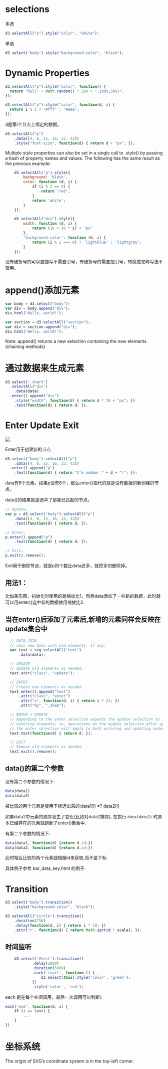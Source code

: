 # selections

多选

```js
d3.selectAll("p").style("color", "white");
```

单选

```js
d3.select("body").style("background-color", "black");
```


# Dynamic Properties

```js
d3.selectAll("p").style("color", function() {
  return "hsl(" + Math.random() * 360 + ",100%,50%)";
});
```

```js
d3.selectAll("p").style("color", function(d, i) {
  return i % 2 ? "#fff" : "#eee";
});
```

d是第i个节点上绑定的数据。

```js
d3.selectAll("p")
    .data([4, 8, 15, 16, 23, 42])
    .style("font-size", function(d) { return d + "px"; });
```


Multiple style properties can also be set in a single call to .style() by passing
a hash of property names and values. The following has the same result as the
previous example:

```js
	d3.selectAll('p').style({
		background: 'black',
		color: function (d, i) {
			if (i % 2 == 0) {
				return 'red';
			}
			return 'white';
		}
	});

	d3.selectAll("div").style({
		width: function (d, i) {
			return (10 + 10 * i) + "px"
		},
		'background-color': function (d, i) {
			return (i % 2 === 0) ? 'lightblue' : 'lightgray';
		}
	});
```

没有破折号的可以直接写不需要引号，有破折号的需要加引号，转换成驼峰写法不管用。

# append()添加元素

```js
var body = d3.select("body");
var div = body.append("div");
div.html("Hello, world!");
```

```js
var section = d3.selectAll("section");
var div = section.append("div");
div.html("Hello, world!");
```

Note: append() returns a new selection containing the new elements.(chaining methods)

# 通过数据来生成元素

```js
d3.select(".chart")
  .selectAll("div")
    .data(data)
  .enter().append("div")
    .style("width", function(d) { return d * 10 + "px"; })
    .text(function(d) { return d; });
```




# Enter Update Exit

![](pic/03.png)

Enter用于创建新的节点

```js
d3.select("body").selectAll("p")
    .data([4, 8, 15, 16, 23, 42])
  .enter().append("p")
    .text(function(d) { return "I’m number " + d + "!"; });
```

data有6个元素，如果p没有6个，那么enter()指代的就是没有数据的新创建的节点。

data()的结果就是选中了那些已匹配的节点。

```js
// Update…
var p = d3.select("body").selectAll("p")
    .data([4, 8, 15, 16, 23, 42])
    .text(function(d) { return d; });

// Enter…
p.enter().append("p")
    .text(function(d) { return d; });

// Exit…
p.exit().remove();
```

Exit用于删除节点，就是p的个数比data还多，就把多的删除掉。

## 用法1：

比如条形图，初始化时使用的是缩放比1，然后data添加了一些新的数据，此时就可以用enter()选中新的数据使用缩放比2.

## 当在enter()后添加了元素后,新增的元素同样会反映在update集合中

```js
  // DATA JOIN
  // Join new data with old elements, if any.
  var text = svg.selectAll("text")
      .data(data);

  // UPDATE
  // Update old elements as needed.
  text.attr("class", "update");

  // ENTER
  // Create new elements as needed.
  text.enter().append("text")
      .attr("class", "enter")
      .attr("x", function(d, i) { return i * 32; })
      .attr("dy", ".35em");

  // ENTER + UPDATE
  // Appending to the enter selection expands the update selection to include
  // entering elements; so, operations on the update selection after appending to
  // the enter selection will apply to both entering and updating nodes.
  text.text(function(d) { return d; });

  // EXIT
  // Remove old elements as needed.
  text.exit().remove();
```

## data()的第二个参数

没有第二个参数的情况下:

```js
data(data1)
data(data2)
```

被比较的两个元素是使用下标选出来的:data1[i] =? data2[i]

如果data2中元素的顺序发生了变化(比如对data2排序), 在执行 `data(data2)` 时原本已经存在的元素就跑到了enter()集合中.

有第二个参数的情况下:

```js
data(data1, function(d) {return d.id;})
data(data2, function(d) {return d.id;})
```

此时相互比较的两个元素就根据id来获取,而不是下标.

具体例子参考 bar_data_key.html 的例子.


# Transition

```js
d3.select("body").transition()
    .style("background-color", "black");
```

```js
d3.selectAll("circle").transition()
    .duration(750)
    .delay(function(d, i) { return i * 10; })
    .attr("r", function(d) { return Math.sqrt(d * scale); });
```

## 时间监听

```js
	d3.select('#test').transition()
			.delay(2000)
			.duration(5000)
			.each('start', function () {
				d3.select(this).style('color', 'green');
			})
			.style('color', 'red');
```

each 是在每个补间调用，最后一次调用可以判断i:

```js
each('end', function(d, i) {
	if (i == last) {
		...
	}
})
```


# 坐标系统

The origin of SVG’s coordinate system is in the top-left corner.

